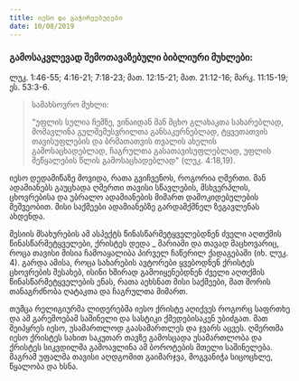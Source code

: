 ```yaml
---
title: იესო და გაჭირვებულები
date: 10/08/2019
---
```


<h3 class="ka_geo"> გამოსაკვლევად შემოთავაზებული ბიბლიური მუხლები: </h3> ლუკ. 1:46-55; 4:16-21; 7:18-23; მათ. 12:15-21; მათ. 21:12-16; მარკ. 11:15-19; ეს. 53:3-6.

> <p>სამახსოვრო მუხლი: </p>
> "უფლის სულია ჩემზე, ვინაიდან მან მცხო გლახაკთა სახარებლად, მომავლინა გულშემუსვრილთა განსაკურნებლად, ტყვეთათვის თავისუფლების და ბრმათათვის თვალის ახელის გამოსაცხადებლად, ჩაგრულთა გასათავისუფლებლად, უფლის შეწყალების წლის გამოსაცხადებლად" (ლუკ. 4:18,19).

იესო დედამიწაზე მოვიდა, რათა გვიჩვენოს, როგორია ღმერთი. მან ადამიანებს გაუცხადა ღმერთი თავისი სწავლების, მსხვერპლის, ცხოვრებისა და უბრალო ადამიანების მიმართ დამოკიდებულების მეშვეობით. მისი საქმეები ადამიანებზე გარდამქმნელ ზეგავლენას ახდენდა.

მესიის მსახურების ამ ასპექტს წინასწარმეტყველებდნენ ძველი აღთქმის წინასწარმეტყველები, ქრისტეს დედა _ მარიამი და თავად მაცხოვარიც, როცა თავისი მისია ჩამოაყალიბა პირველ ჩაწერილ ქადაგებაში (იხ. ლუკ. 4). გარდა ამისა, როცა სახარების ავტორები ყვებოდნენ ქრისტეს ცხოვრების შესახებ, ისინი ხშირად გამოიყენებდნენ ძველი აღთქმის წინასწარმეტყველების ენას, რათა აეხსნათ მისი საქმეები, მათ შორის თანაგრძნობა ღატაკთა და ჩაგრულთა მიმართ.

თუმცა რელიგიურმა ლიდერებმა იესო ქრისტე აღიქვეს როგორც საფრთხე და ამ გარემოებამ საშინელი და სასტიკი ქმედებისაკენ უბიძგათ. მათ შეიპყრეს იესო, უსამართლოდ გაასამართლეს და ჯვარს აცვეს. ღმერთმა იესო ქრისტეს სახით საკუთარ თავზე გამოსცადა უსამართლობა და ქრისტეს სიკვდილმა გამოავლინა ამ ბოროტების მთელი საშინელება. მაგრამ უფალმა თავისი აღდგომით გაიმარჯვა, მოგვანიჭა სიცოცხლე, წყალობა და ხსნა.